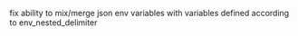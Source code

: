 fix ability to mix/merge json env variables with variables defined according to env_nested_delimiter
